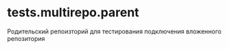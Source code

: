 # tests.multirepo.parent
Родительский репоизторий для тестирования подключения вложенного репозитория 
